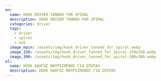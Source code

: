 ```yaml
---
en:
  name: HOOK DRIVER TANNED FOR SPIRAL
  description: HOOK DRIVER TANNED FOR SPIRAL
  categories: driver
  tags:
    - driver
    - spiral
    - no5
  image_main: /assets/img/hook_driver_tanned_for_spiral.webp
  image_150: /assets/img/hook_driver_tanned_for_spiral-150x150.webp
  image_300: /assets/img/hook_driver_tanned_for_spiral-300x300.webp
el:
  name: HOOK ΟΔΗΓΟΣ ΜΑΥΡΙΣΜΕΝΟΣ ΓΙΑ ΣΠΙΡΑΛ
  description: HOOK ΟΔΗΓΟΣ ΜΑΥΡΙΣΜΕΝΟΣ ΓΙΑ ΣΠΙΡΑΛ
---
```

